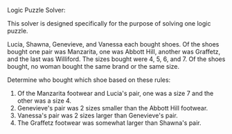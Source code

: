Logic Puzzle Solver:

This solver is designed specifically for the purpose of solving one logic puzzle. 

  Lucia, Shawna, Genevieve, and Vanessa each bought shoes. Of the shoes bought one pair was Manzarita, one was Abbott Hill, another was    Graffetz, and the last was Williford. The sizes bought were 4, 5, 6, and 7. Of the shoes bought, no woman bought the same brand or the same size.
  
  Determine who bought which shoe based on these rules: 
  
  1. Of the Manzarita footwear and Lucia's pair, one was a size 7 and the other was a size 4.
  2. Genevieve's pair was 2 sizes smaller than the Abbott Hill footwear.
  3. Vanessa's pair was 2 sizes larger than Genevieve's pair.
  4. The Graffetz footwear was somewhat larger than Shawna's pair.
